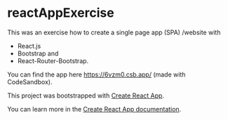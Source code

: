 # reactAppExercise
This was an exercise how to create a single page app (SPA) /website with 
- React.js
- Bootstrap and 
- React-Router-Bootstrap. 

You can find the app here https://6vzm0.csb.app/ (made with CodeSandbox). 

This project was bootstrapped with [Create React App](https://github.com/facebook/create-react-app).

You can learn more in the [Create React App documentation](https://facebook.github.io/create-react-app/docs/getting-started).
